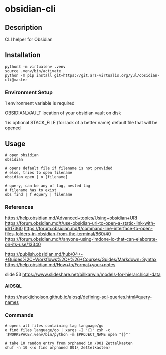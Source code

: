 # obsidian-cli

## Description

CLI helper for Obsidian

## Installation

```shell
python3 -m virtualenv .venv
source .venv/bin/activate
python -m pip install git+https://git.ars-virtualis.org/yul/obsidian-cli@master

```

### Environment Setup

1 environment variable is required

OBSIDIAN_VAULT
location of your obsidian vault on disk

1 is optional
STACK_FILE
(for lack of a better name)
default file that will be opened


## Usage

```shell
# open obsidian
obsidian

# opens default file if filename is not provided
# else, tries to open filename
obsidian open | o [filename]

# query, can be any of tag, nested tag
# filename has to exist
obs find | f #query | filename
```

### References

https://help.obsidian.md/Advanced+topics/Using+obsidian+URI
https://forum.obsidian.md/t/use-obsidian-uri-to-open-a-static-link-with-id/17360
https://forum.obsidian.md/t/command-line-interface-to-open-files-folders-in-obsidian-from-the-terminal/860/40
https://forum.obsidian.md/t/anyone-using-imdone-io-that-can-elaborate-on-its-use/13340

https://publish.obsidian.md/hub/04+-+Guides%2C+Workflows%2C+%26+Courses/Guides/Markdown+Syntax
https://help.obsidian.md/How+to/Format+your+notes

slide 53
https://www.slideshare.net/billkarwin/models-for-hierarchical-data

#### AIOSQL

https://nackjicholson.github.io/aiosql/defining-sql-queries.html#query-names


### Commands

```shell
# opens all files containing tag language/go
o find files language/go | xargs -I '{}' zsh -c '$WORKSPACE/.venv/bin/python -m $PROJECT_NAME open "{}"'

# take 10 random entry from orphaned in /001 Zettelkasten
shuf -n 10 <(o find orphaned 001\ Zettelkasten)
```
